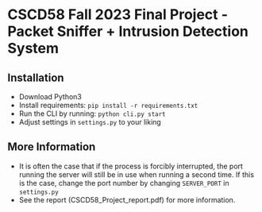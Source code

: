 # CSCD58 Fall 2023 Final Project - Packet Sniffer + Intrusion Detection System

## Installation

- Download Python3
- Install requirements: `pip install -r requirements.txt`
- Run the CLI by running: `python cli.py start`
- Adjust settings in `settings.py` to your liking

## More Information

- It is often the case that if the process is forcibly interrupted, the port running the server will still be in use when running a second time. If this is the case, change the port number by changing `SERVER_PORT` in `settings.py`
- See the report (CSCD58_Project_report.pdf) for more information.
